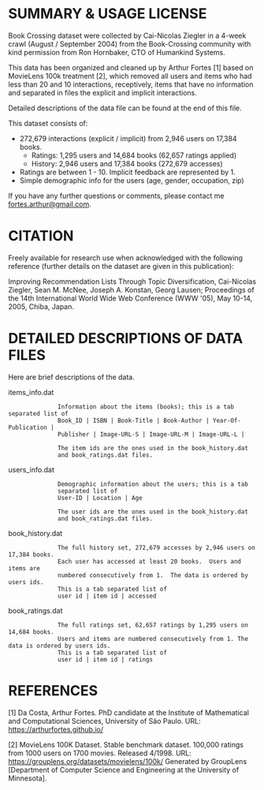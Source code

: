 SUMMARY & USAGE LICENSE
=============================================

Book Crossing dataset were collected by Cai-Nicolas Ziegler in a 4-week crawl (August / September 2004) 
from the Book-Crossing community with kind permission from Ron Hornbaker, CTO of Humankind Systems. 

This data has been organized and cleaned up by Arthur Fortes [1] based on MovieLens 100k treatment [2], 
which removed all users and items who had less than 20 and 10 interactions, receptively, items that have no information and separated 
in files the explicit and implicit interactions. 

Detailed descriptions of the data file can be found at the end of this file.
 
This dataset consists of:
  * 272,679 interactions (explicit / implicit) from 2,946 users on 17,384 books.
    - Ratings: 1,295 users and 14,684 books (62,657 ratings applied)
    - History: 2,946 users and 17,384 books (272,679 accesses) 
  * Ratings are between 1 - 10. Implicit feedback are represented by 1.
  * Simple demographic info for the users (age, gender, occupation, zip)

If you have any further questions or comments, please contact me
<fortes.arthur@gmail.com>. 


CITATION
==============================================

Freely available for research use when acknowledged with the following reference (further details on the dataset are given in this publication):

Improving Recommendation Lists Through Topic Diversification, Cai-Nicolas Ziegler, Sean M. McNee, Joseph A. Konstan, Georg Lausen; 
Proceedings of the 14th International World Wide Web Conference (WWW '05), May 10-14, 2005, Chiba, Japan.


DETAILED DESCRIPTIONS OF DATA FILES
==============================================

Here are brief descriptions of the data.

items_info.dat    

                  Information about the items (books); this is a tab separated list of
                  Book_ID | ISBN | Book-Title | Book-Author | Year-Of-Publication | 
                  Publisher | Image-URL-S | Image-URL-M | Image-URL-L |

                  The item ids are the ones used in the book_history.dat 
                  and book_ratings.dat files.

users_info.dat    

                  Demographic information about the users; this is a tab
                  separated list of
                  User-ID | Location | Age

                  The user ids are the ones used in the book_history.dat 
                  and book_ratings.dat files.


book_history.dat  

                  The full history set, 272,679 accesses by 2,946 users on 17,384 books.
                  Each user has accessed at least 20 books.  Users and items are
                  numbered consecutively from 1.  The data is ordered by users ids. 
                  This is a tab separated list of 
                  user id | item id | accessed 

book_ratings.dat

                  The full ratings set, 62,657 ratings by 1,295 users on 14,684 books.
                  Users and items are numbered consecutively from 1. The data is ordered by users ids. 
                  This is a tab separated list of 
                  user id | item id | ratings 


REFERENCES
==============================================

[1] Da Costa, Arthur Fortes. PhD candidate at the Institute of Mathematical and Computational Sciences, 
University of São Paulo. URL: https://arthurfortes.github.io/


[2] MovieLens 100K Dataset. Stable benchmark dataset. 100,000 ratings from 1000 users on 1700 movies. 
Released 4/1998. URL: https://grouplens.org/datasets/movielens/100k/
Generated by GroupLens [Department of Computer Science and Engineering at the University of Minnesota].
